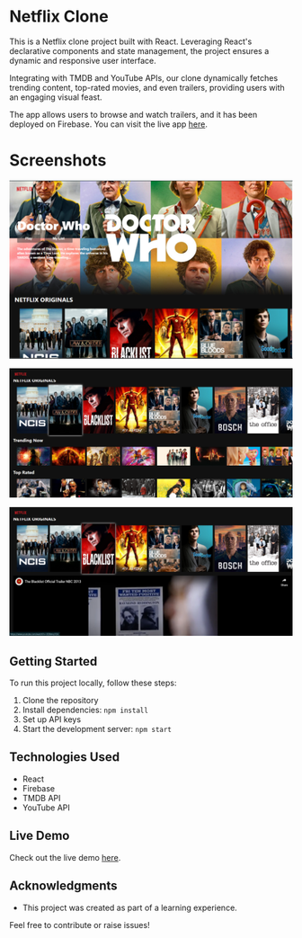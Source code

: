 # Netflix Clone

This is a Netflix clone project built with React. Leveraging React's declarative components and state management, the project ensures a dynamic and responsive user interface.

Integrating with TMDB and YouTube APIs, our clone dynamically fetches trending content, top-rated movies, and even trailers, providing users with an engaging visual feast.

The app allows users to browse and watch trailers, and it has been deployed on Firebase. You can visit the live app [here](https://netflix-clone-58504.web.app/).

# Screenshots

![Screenshot 1](Screenshots/HomePage.png)


![Screenshot 2](Screenshots/HomePage2.png)


![Screenshot 3](Screenshots/Screenshot3.png)




## Getting Started

To run this project locally, follow these steps:

1. Clone the repository
2. Install dependencies: `npm install`
3. Set up API keys
4. Start the development server: `npm start`

## Technologies Used

- React
- Firebase
- TMDB API
- YouTube API

## Live Demo

Check out the live demo [here](https://netflix-clone-58504.web.app/).

## Acknowledgments

- This project was created as part of a learning experience.

Feel free to contribute or raise issues!
